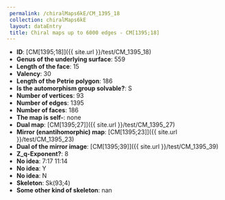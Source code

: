 ```yaml
--- 
 permalink: /chiralMaps6kE/CM_1395_18 
 collection: chiralMaps6kE
 layout: dataEntry
 title: Chiral maps up to 6000 edges - CM[1395;18]
---
```


- **ID**: [CM[1395;18]]({{ site.url }}/test/CM_1395_18)
- **Genus of the underlying surface**: 559
- **Length of the face**: 15
- **Valency**: 30
- **Length of the Petrie polygon**: 186
- **Is the automorphism group solvable?**: S
- **Number of vertices**: 93
- **Number of edges**: 1395
- **Number of faces**: 186
- **The map is self-**: none
- **Dual map**: [CM[1395;27]]({{ site.url }}/test/CM_1395_27)
- **Mirror (enantihomorphic) map**: [CM[1395;23]]({{ site.url }}/test/CM_1395_23)
- **Dual of the mirror image**: [CM[1395;39]]({{ site.url }}/test/CM_1395_39)
- **Z_q-Exponent?**: 8
- **No idea**:  7:17 11:14
- **No idea**: Y
- **No idea**: N
- **Skeleton**: Sk(93;4)
- **Some other kind of skeleton**: nan
